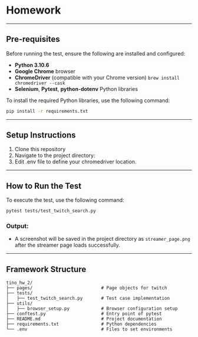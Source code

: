 # Homework

---

## **Pre-requisites**

Before running the test, ensure the following are installed and configured:

- **Python 3.10.6**
- **Google Chrome** browser
- **ChromeDriver** (compatible with your Chrome version) `brew install chromedriver --cask`
- **Selenium**, **Pytest**, **python-dotenv** Python libraries

To install the required Python libraries, use the following command:
```bash
pip install -r requirements.txt
```

---

## **Setup Instructions**

1. Clone this repository
2. Navigate to the project directory:
3. Edit .env file to define your chromedriver location.

---

## **How to Run the Test**

To execute the test, use the following command:
```bash
pytest tests/test_twitch_search.py
```

### **Output:**
- A screenshot will be saved in the project directory as `streamer_page.png` after the streamer page loads successfully.

---

## **Framework Structure**

```plaintext
tino_hw_2/
├── pages/                          # Page objects for twitch
├── tests/
│   ├── test_twitch_search.py       # Test case implementation
├── utils/
│   ├── browser_setup.py            # Browser configuration setup
├── conftest.py                     # Entry point of pytest
├── README.md                       # Project documentation
├── requirements.txt                # Python dependencies
└── .env                            # Files to set environments
```

